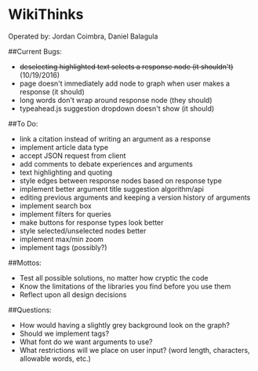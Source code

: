 WikiThinks
=====
Operated by: Jordan Coimbra, Daniel Balagula

##Current Bugs:
- ~~deselecting highlighted text selects a response node (it shouldn't)~~ (10/19/2016)
- page doesn't immediately add node to graph when user makes a response (it should)
- long words don't wrap around response node (they should)
- typeahead.js suggestion dropdown doesn't show (it should)

##To Do:
- link a citation instead of writing an argument as a response
- implement article data type
- accept JSON request from client
- add comments to debate experiences and arguments
- text highlighting and quoting
- style edges between response nodes based on response type
- implement better argument title suggestion algorithm/api
- editing previous arguments and keeping a version history of arguments
- implement search box
- implement filters for queries
- make buttons for response types look better
- style selected/unselected nodes better
- implement max/min zoom
- implement tags (possibly?)

##Mottos:
- Test all possible solutions, no matter how cryptic the code
- Know the limitations of the libraries you find before you use them
- Reflect upon all design decisions

##Questions:
- How would having a slightly grey background look on the graph?
- Should we implement tags?
- What font do we want arguments to use?
- What restrictions will we place on user input? (word length, characters, allowable words, etc.)
